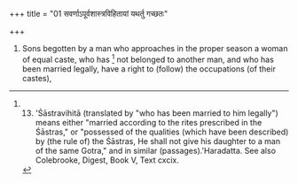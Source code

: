 +++
title = "01 सवर्णाऽपूर्वशास्त्रविहितायां यथर्तु गच्छतः"

+++
1. Sons begotten by a man who approaches in the proper season a woman of equal caste, who has [^1]  not belonged to another man, and who has been married legally, have a right to (follow) the occupations (of their castes),


[^1]:  13. 'Śāstravihitā (translated by "who has been married to him legally") means either "married according to the rites prescribed in the Śāstras," or "possessed of the qualities (which have been described) by (the rule of) the Śāstras, He shall not give his daughter to a man of the same Gotra," and in similar (passages).'Haradatta. See also Colebrooke, Digest, Book V, Text cxcix.
